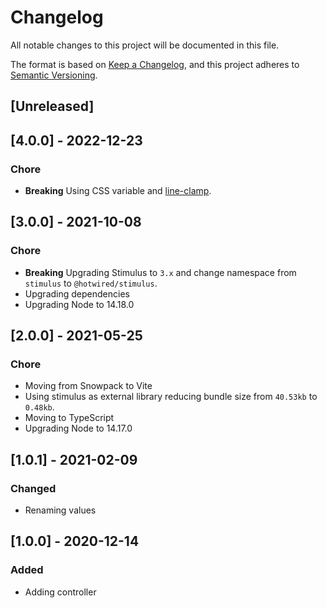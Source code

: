 # Changelog
All notable changes to this project will be documented in this file.

The format is based on [Keep a Changelog](https://keepachangelog.com/en/1.0.0/),
and this project adheres to [Semantic Versioning](https://semver.org/spec/v2.0.0.html).

## [Unreleased]

## [4.0.0] - 2022-12-23

### Chore

- **Breaking** Using CSS variable and [line-clamp](https://developer.mozilla.org/en-US/docs/Web/CSS/-webkit-line-clamp).

## [3.0.0] - 2021-10-08

### Chore

- **Breaking** Upgrading Stimulus to `3.x` and change namespace from `stimulus` to `@hotwired/stimulus`.
- Upgrading dependencies
- Upgrading Node to 14.18.0

## [2.0.0] - 2021-05-25

### Chore

- Moving from Snowpack to Vite
- Using stimulus as external library reducing bundle size from `40.53kb` to `0.48kb`.
- Moving to TypeScript
- Upgrading Node to 14.17.0

## [1.0.1] - 2021-02-09

### Changed

- Renaming values

## [1.0.0] - 2020-12-14

### Added

- Adding controller
